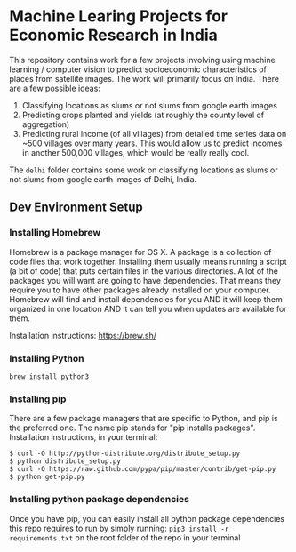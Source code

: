 # Machine Learing Projects for Economic Research in India
This repository contains work for a few projects involving using machine learning / computer vision to predict socioeconomic characteristics of places from satellite images. The work will primarily focus on India. There are a few possible ideas:

1. Classifying locations as slums or not slums from google earth images
2. Predicting crops planted and yields (at roughly the county level of aggregation)
3. Predicting rural income (of all villages) from detailed time series data on ~500 villages over many years. This would allow us to predict incomes in another 500,000 villages, which would be really really cool.

The `delhi` folder contains some work on classifying locations as slums or not slums from google earth images of Delhi, India.

## Dev Environment Setup
### Installing Homebrew
Homebrew is a package manager for OS X. A package is a collection of code files that work together. Installing them usually means running a script (a bit of code) that puts certain files in the various directories. A lot of the packages you will want are going to have dependencies. That means they require you to have other packages already installed on your computer. Homebrew will find and install dependencies for you AND it will keep them organized in one location AND it can tell you when updates are available for them.

Installation instructions: https://brew.sh/

### Installing Python
`brew install python3`

### Installing pip
There are a few package managers that are specific to Python, and pip is the preferred one. The name pip stands for "pip installs packages". Installation instructions, in your terminal:
```
$ curl -O http://python-distribute.org/distribute_setup.py
$ python distribute_setup.py
$ curl -O https://raw.github.com/pypa/pip/master/contrib/get-pip.py
$ python get-pip.py
```

### Installing python package dependencies
Once you have pip, you can easily install all python package dependencies this repo requires to run by simply running:
`pip3 install -r requirements.txt` on the root folder of the repo in your terminal
